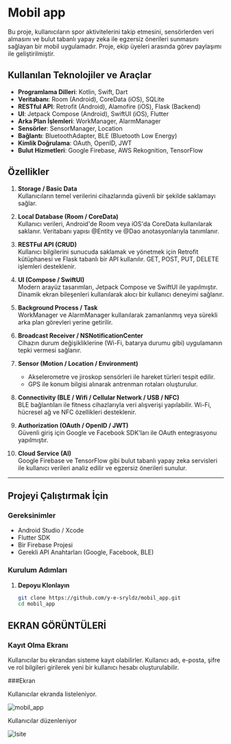 # Mobil app

Bu proje, kullanıcıların spor aktivitelerini takip etmesini, sensörlerden veri almasını ve bulut tabanlı yapay zeka ile egzersiz önerileri sunmasını sağlayan bir mobil uygulamadır. Proje, ekip üyeleri arasında görev paylaşımı ile geliştirilmiştir.

## Kullanılan Teknolojiler ve Araçlar

- **Programlama Dilleri**: Kotlin, Swift, Dart
- **Veritabanı**: Room (Android), CoreData (iOS), SQLite
- **RESTful API**: Retrofit (Android), Alamofire (iOS), Flask (Backend)
- **UI**: Jetpack Compose (Android), SwiftUI (iOS), Flutter
- **Arka Plan İşlemleri**: WorkManager, AlarmManager
- **Sensörler**: SensorManager, Location
- **Bağlantı**: BluetoothAdapter, BLE (Bluetooth Low Energy)
- **Kimlik Doğrulama**: OAuth, OpenID, JWT
- **Bulut Hizmetleri**: Google Firebase, AWS Rekognition, TensorFlow

  
## Özellikler

1. **Storage / Basic Data**  
   Kullanıcıların temel verilerini cihazlarında güvenli bir şekilde saklamayı sağlar.

2. **Local Database (Room / CoreData)**  
   Kullanıcı verileri, Android'de Room veya iOS'da CoreData kullanılarak saklanır. Veritabanı yapısı @Entity ve @Dao anotasyonlarıyla tanımlanır.

3. **RESTFul API (CRUD)**  
   Kullanıcı bilgilerini sunucuda saklamak ve yönetmek için Retrofit kütüphanesi ve Flask tabanlı bir API kullanılır. GET, POST, PUT, DELETE işlemleri desteklenir.

4. **UI (Compose / SwiftUI)**  
   Modern arayüz tasarımları, Jetpack Compose ve SwiftUI ile yapılmıştır. Dinamik ekran bileşenleri kullanılarak akıcı bir kullanıcı deneyimi sağlanır.

5. **Background Process / Task**  
   WorkManager ve AlarmManager kullanılarak zamanlanmış veya sürekli arka plan görevleri yerine getirilir.

6. **Broadcast Receiver / NSNotificationCenter**  
   Cihazın durum değişikliklerine (Wi-Fi, batarya durumu gibi) uygulamanın tepki vermesi sağlanır.

7. **Sensor (Motion / Location / Environment)**  
   - Akselerometre ve jiroskop sensörleri ile hareket türleri tespit edilir.  
   - GPS ile konum bilgisi alınarak antrenman rotaları oluşturulur.

8. **Connectivity (BLE / Wifi / Cellular Network / USB / NFC)**  
   BLE bağlantıları ile fitness cihazlarıyla veri alışverişi yapılabilir. Wi-Fi, hücresel ağ ve NFC özellikleri desteklenir.

9. **Authorization (OAuth / OpenID / JWT)**  
   Güvenli giriş için Google ve Facebook SDK'ları ile OAuth entegrasyonu yapılmıştır.

10. **Cloud Service (AI)**  
    Google Firebase ve TensorFlow gibi bulut tabanlı yapay zeka servisleri ile kullanıcı verileri analiz edilir ve egzersiz önerileri sunulur.

---


## Projeyi Çalıştırmak İçin

### Gereksinimler
- Android Studio / Xcode
- Flutter SDK
- Bir Firebase Projesi
- Gerekli API Anahtarları (Google, Facebook, BLE)

### Kurulum Adımları
1. **Depoyu Klonlayın**  
   ```bash
   git clone https://github.com/y-e-sryldz/mobil_app.git
   cd mobil_app

   
## EKRAN GÖRÜNTÜLERİ
### Kayıt Olma Ekranı
Kullanıcılar bu ekrandan sisteme kayıt olabilirler. Kullanıcı adı, e-posta, şifre ve rol bilgileri girilerek yeni bir kullanıcı hesabı oluşturulabilir.

###Ekran

Kullanıcılar ekranda listeleniyor.

![mobil_app](https://github.com/user-attachments/assets/d19c6297-3330-4ca9-94d3-b17157b5d3e2)

Kullanıcılar düzenleniyor

![lsite](https://github.com/user-attachments/assets/86a18b9b-70af-4d83-be46-d49648730872)
